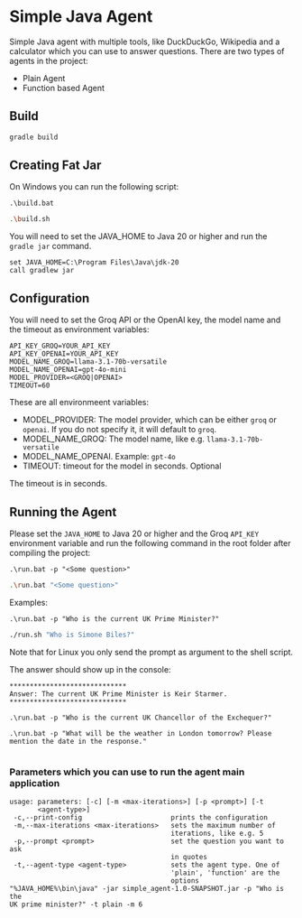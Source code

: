 # Simple Java Agent

Simple Java agent with multiple tools, like DuckDuckGo, Wikipedia and a calculator which you can use to answer questions. There are two types of agents in the project:

- Plain Agent
- Function based Agent

## Build

```bash
gradle build
```

## Creating Fat Jar

On Windows you can run the following script:

```batch
.\build.bat
```

```bash
.\build.sh
```

You will need to set the JAVA_HOME to Java 20 or higher and run the `gradle jar` command.

```
set JAVA_HOME=C:\Program Files\Java\jdk-20
call gradlew jar
```

## Configuration

You will need to set the Groq API or the OpenAI key, the model name and the timeout as environment variables:

```
API_KEY_GROQ=YOUR_API_KEY
API_KEY_OPENAI=YOUR_API_KEY
MODEL_NAME_GROQ=llama-3.1-70b-versatile
MODEL_NAME_OPENAI=gpt-4o-mini
MODEL_PROVIDER=<GROQ|OPENAI>
TIMEOUT=60
```

These are all environmeent variables:

- MODEL_PROVIDER: The model provider, which can be either `groq` or `openai`. If you do not specify it, it will default to `groq`.
- MODEL_NAME_GROQ: The model name, like e.g. `llama-3.1-70b-versatile`
- MODEL_NAME_OPENAI. Example: `gpt-4o`
- TIMEOUT: timeout for the model in seconds. Optional

The timeout is in seconds.


## Running the Agent

Please set the `JAVA_HOME` to Java 20 or higher and the Groq `API_KEY` environment variable and run the following command in the root folder after compiling the project:

```batch
.\run.bat -p "<Some question>"
```

```bash
.\run.bat "<Some question>"
```

Examples:

```batch
.\run.bat -p "Who is the current UK Prime Minister?"
```

```bash
./run.sh "Who is Simone Biles?"
```

Note that for Linux you only send the prompt as argument to the shell script.

The answer should show up in the console:

```
*****************************
Answer: The current UK Prime Minister is Keir Starmer.
*****************************
```

```batch
.\run.bat -p "Who is the current UK Chancellor of the Exchequer?"
```

```batch
.\run.bat -p "What will be the weather in London tomorrow? Please mention the date in the response."
```

```batch
```

### Parameters which you can use to run the agent main application

```
usage: parameters: [-c] [-m <max-iterations>] [-p <prompt>] [-t
       <agent-type>]
 -c,--print-config                      prints the configuration
 -m,--max-iterations <max-iterations>   sets the maximum number of
                                        iterations, like e.g. 5
 -p,--prompt <prompt>                   set the question you want to ask
                                        in quotes
 -t,--agent-type <agent-type>           sets the agent type. One of
                                        'plain', 'function' are the
                                        options
"%JAVA_HOME%\bin\java" -jar simple_agent-1.0-SNAPSHOT.jar -p "Who is the
UK prime minister?" -t plain -m 6

```
